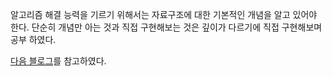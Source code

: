 알고리즘 해결 능력을 기르기 위해서는 자료구조에 대한 기본적인 개념을 알고 있어야 한다. 단순히 개념만 아는 것과 직접 구현해보는 것은 깊이가 다르기에 직접 구현해보며 공부
하였다.

[다음 블로그](https://st-lab.tistory.com/category/자료구조)를 참고하였다.